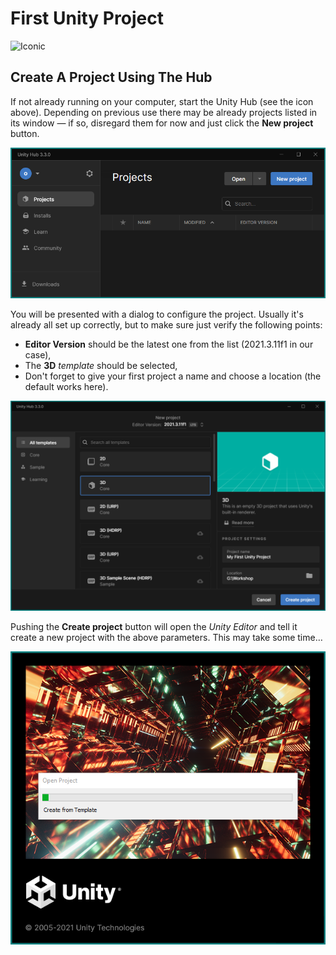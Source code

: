 # First Unity Project

<img src="0-hub-app.png" alt="Iconic" width="200"/>
<!-- ![Unity Hub Desktop Icon](assets/page-1/0-hub-app.png "Iconic") -->

## Create A Project Using The Hub

If not already running on your computer, start the Unity Hub (see the icon above). Depending on previous use there may be already projects listed in its window — if so, disregard them for now and just click the __New project__ button.

![The Unity Hub](page-1/0-hub-new.png "The Unity Hub")

You will be presented with a dialog to configure the project. Usually it's already all set up correctly, but to make sure just verify the following points:

+ __Editor Version__ should be the latest one from the list (2021.3.11f1 in our case),
+ The __3D__ *template* should be selected,
+ Don't forget to give your first project a name and choose a location (the default works here).

![Creating a new project](page-1/1-hub-create.png "My first Unity Project")

Pushing the __Create project__ button will open the *Unity Editor* and tell it create a new project with the above parameters. This may take some time…

![Now Printing](page-1/2-wait.png "なうぷりんてぃんぐ")